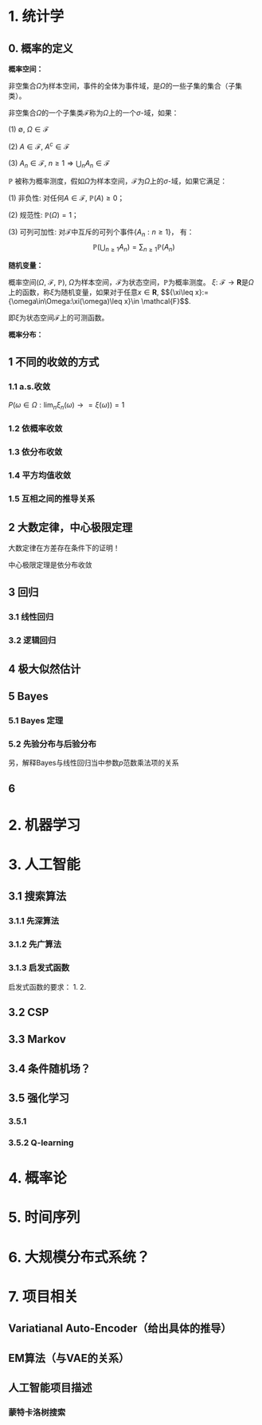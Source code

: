 # 1. 统计学

## 0. 概率的定义

**概率空间：**

非空集合$\Omega$为样本空间，事件的全体为事件域，是$\Omega$的一些子集的集合（子集类）。

非空集合$\Omega$的一个子集类$\mathcal{F}$称为$\Omega$上的一个$\sigma$-域，如果：

(1) $\emptyset,\ \Omega \in \mathcal{F}$

(2) $A\in \mathcal{F},\ A^{c} \in \mathcal{F}$

(3) $A_{n} \in \mathcal{F},\ n\geq 1 \Longrightarrow \bigcup_{n}A_{n} \in \mathcal{F}$

$\mathbb{P}$ 被称为概率测度，假如$\Omega$为样本空间，$\mathcal{F}$为$\Omega$上的$\sigma$-域，如果它满足：

(1) 非负性: 对任何$A\in \mathcal{F},\ \mathbb{P}(A)\geq 0$；

(2) 规范性: $\mathbb{P}(\Omega)=1$；

(3) 可列可加性: 对$\mathcal{F}$中互斥的可列个事件$\{A_{n}:n\geq 1\}$， 有：
$$\mathbb{P}(\bigcup_{n\geq 1} A_{n})=\sum_{n\geq 1}\mathbb{P}(A_{n})$$

**随机变量：**

概率空间$(\Omega,\ \mathcal{F},\ \mathbb{P})$, $\Omega$为样本空间，$\mathcal{F}$为状态空间，$\mathbb{P}$为概率测度。
$\xi:\ \mathcal{F}\rightarrow \mathbf{R}$是$\Omega$上的函数，称$\xi$为随机变量，如果对于任意$x\in \mathbf{R}$,
$${\xi\leq x\}:=\{\omega\in\Omega:\xi(\omega)\leq x\}\in \mathcal{F}$$.

即$\xi$为状态空间$\mathcal{F}$上的可测函数。

**概率分布：**

## 1 不同的收敛的方式

### 1.1 a.s.收敛

$P({\omega\in \Omega: \lim_{n}\xi_{n}(\omega)\rightarrow=\xi(\omega)})=1$

### 1.2 依概率收敛

### 1.3 依分布收敛

### 1.4 平方均值收敛

### 1.5 互相之间的推导关系

## 2 大数定律，中心极限定理

大数定律在方差存在条件下的证明！

中心极限定理是依分布收敛

## 3 回归

### 3.1 线性回归

### 3.2 逻辑回归

## 4 极大似然估计

## 5 Bayes 

### 5.1 Bayes 定理

### 5.2 先验分布与后验分布

另，解释Bayes与线性回归当中参数$p$范数乘法项的关系

## 6



# 2. 机器学习

# 3. 人工智能

## 3.1 搜索算法

### 3.1.1 先深算法

### 3.1.2 先广算法

### 3.1.3 启发式函数

启发式函数的要求：
1.
2.

## 3.2 CSP

## 3.3 Markov

## 3.4 条件随机场？

## 3.5 强化学习
 
### 3.5.1

### 3.5.2 Q-learning

# 4. 概率论

# 5. 时间序列

# 6. 大规模分布式系统？

# 7. 项目相关

## Variatianal Auto-Encoder（给出具体的推导）

## EM算法（与VAE的关系） 

## 人工智能项目描述

### 蒙特卡洛树搜索

### 







